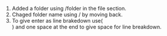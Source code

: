 1. Added a folder using /folder in the file section.<br/> 
2. Chaged folder name using / by moving back.<br/>
3. To give enter as line brakedown use( <br/> ) and one space at the end to give space for line breakdown.
